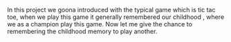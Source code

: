 In this project we goona introduced with the typical game which is tic tac toe, when we play this game it generally remembered our childhood , where we as a champion play this game.
Now let me give the chance to remembering the childhood memory to play another.